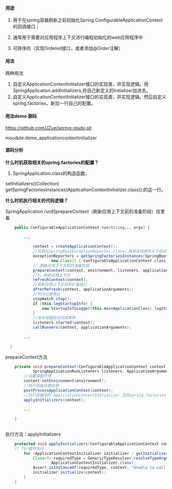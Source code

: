 #### 用途

1. 用于在spring容器刷新之前初始化Spring ConfigurableApplicationContext的回调接口；

2. 通常用于需要对应用程序上下文进行编程初始化的web应用程序中
3. 可排序的（实现Ordered接口，或者添加@Order注解）

#### 用法

两种用法

1. 自定义ApplicationContextInitializer接口的实现类，并实现逻辑。用SpringApplication.addInitializers,将自己新定义的Initializer加进去。
2. 自定义ApplicationContextInitializer接口的实现类，并实现逻辑。然后自定义spring.factories，新加一行自己的配置。

#### 用法demo 源码

 https://github.com/JZue/spring-study.git   

moudule:demo_applicationcontextinitializer

#### 源码分析

**什么时机获取相关的spring.factories的配置？**

1. SpringApplication.class的构造函数，

setInitializers((Collection) getSpringFactoriesInstances(ApplicationContextInitializer.class));的这一行。

**什么时机执行相关的代码逻辑？**

SpringApplication.run的prepareContext（刷新应用上下文前的准备阶段）往里看

```java
	public ConfigurableApplicationContext run(String... args) {			
			
    	...
        
			context = createApplicationContext();
			//实例化SpringBootExceptionReporter.class，用来支持报告关于启动的错误
			exceptionReporters = getSpringFactoriesInstances(SpringBootExceptionReporter.class,
					new Class[] { ConfigurableApplicationContext.class }, context);
			// 刷新应用上下文前的准备阶段
			prepareContext(context, environment, listeners, applicationArguments, printedBanner);
			//5、刷新应用上下文
			refreshContext(context);
			//刷新应用上下文后的扩展接口
			afterRefresh(context, applicationArguments);
			//时间记录停止
			stopWatch.stop();
			if (this.logStartupInfo) {
				new StartupInfoLogger(this.mainApplicationClass).logStarted(getApplicationLog(), stopWatch);
			}
			//发布容器启动完成事件
			listeners.started(context);
			callRunners(context, applicationArguments);
			
    	...
        
  }
```

prepareContext方法

```java
	private void prepareContext(ConfigurableApplicationContext context, ConfigurableEnvironment environment,
			SpringApplicationRunListeners listeners, ApplicationArguments applicationArguments, Banner printedBanner) {
		//设置容器环境
		context.setEnvironment(environment);
		//执行容器后置处理
		postProcessApplicationContext(context);
		//执行容器中的 ApplicationContextInitializer 包括spring.factories和通过三种方式自定义的
		applyInitializers(context);
		
		...
		
	}
		
```

执行方法：applyInitializers

```java
	protected void applyInitializers(ConfigurableApplicationContext context) {
    // for循环执行
		for (ApplicationContextInitializer initializer : getInitializers()) {
			Class<?> requiredType = GenericTypeResolver.resolveTypeArgument(initializer.getClass(),
					ApplicationContextInitializer.class);
			Assert.isInstanceOf(requiredType, context, "Unable to call initializer.");
			initializer.initialize(context);
		}
	}
```

